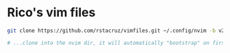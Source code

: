 # Rico's vim files

```sh
git clone https://github.com/rstacruz/vimfiles.git ~/.config/nvim -b v22.04

# ...clone into the nvim dir, it will automatically "bootstrap" on first run
```

